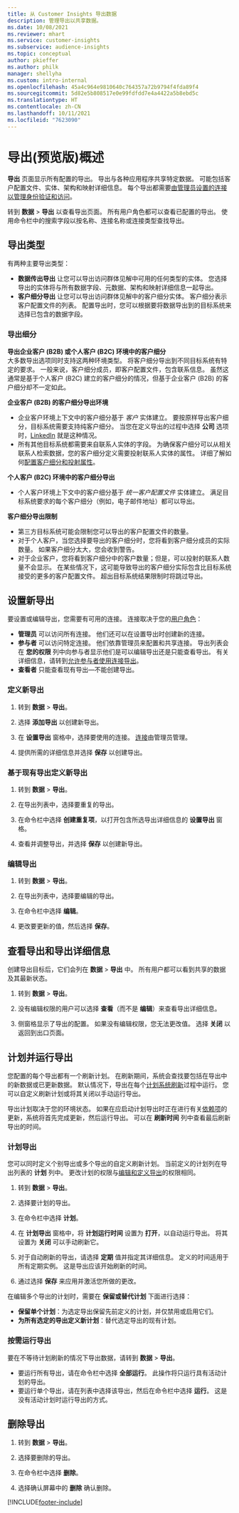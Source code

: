 ```yaml
---
title: 从 Customer Insights 导出数据
description: 管理导出以共享数据。
ms.date: 10/08/2021
ms.reviewer: mhart
ms.service: customer-insights
ms.subservice: audience-insights
ms.topic: conceptual
author: pkieffer
ms.author: philk
manager: shellyha
ms.custom: intro-internal
ms.openlocfilehash: 45a4c964e9810640c764357a72b9794f4fda89f4
ms.sourcegitcommit: 5d82e5b808517e0e99fdfdd7e4a4422a5b8ebd5c
ms.translationtype: HT
ms.contentlocale: zh-CN
ms.lasthandoff: 10/11/2021
ms.locfileid: "7623090"
---
```

# <a name="exports-preview-overview"></a>导出(预览版)概述

**导出** 页面显示所有配置的导出。 导出与各种应用程序共享特定数据。 可能包括客户配置文件、实体、架构和映射详细信息。 每个导出都需要[由管理员设置的连接以管理身份验证和访问](connections.md)。

转到 **数据** > **导出** 以查看导出页面。 所有用户角色都可以查看已配置的导出。 使用命令栏中的搜索字段以按名称、连接名称或连接类型查找导出。

## <a name="export-types"></a>导出类型

有两种主要导出类型：  

- **数据传出导出** 让您可以导出访问群体见解中可用的任何类型的实体。 您选择导出的实体将与所有数据字段、元数据、架构和映射详细信息一起导出。 
- **客户细分导出** 让您可以导出访问群体见解中的客户细分实体。 客户细分表示客户配置文件的列表。 配置导出时，您可以根据要将数据导出到的目标系统来选择已包含的数据字段。 

### <a name="export-segments"></a>导出细分

**导出企业客户 (B2B) 或个人客户 (B2C) 环境中的客户细分**  
大多数导出选项同时支持这两种环境类型。 将客户细分导出到不同目标系统有特定的要求。 一般来说，客户细分成员，即客户配置文件，包含联系信息。 虽然这通常是基于个人客户 (B2C) 建立的客户细分的情况，但基于企业客户 (B2B) 的客户细分却不一定如此。 

**企业客户 (B2B) 的客户细分导出环境**  
- 企业客户环境上下文中的客户细分基于 *客户* 实体建立。 要按原样导出客户细分，目标系统需要支持纯客户细分。 当您在定义导出的过程中选择 **公司** 选项时，[LinkedIn](export-linkedin-ads.md) 就是这种情况。
- 所有其他目标系统都需要来自联系人实体的字段。 为确保客户细分可以从相关联系人检索数据，您的客户细分定义需要投射联系人实体的属性。 详细了解如何[配置客户细分和投射属性](segment-builder.md)。

**个人客户 (B2C) 环境中的客户细分导出**  
- 个人客户环境上下文中的客户细分基于 *统一客户配置文件* 实体建立。 满足目标系统要求的每个客户细分（例如，电子邮件地址）都可以导出。

**客户细分导出限制**  
- 第三方目标系统可能会限制您可以导出的客户配置文件的数量。 
- 对于个人客户，当您选择要导出的客户细分时，您将看到客户细分成员的实际数量。 如果客户细分太大，您会收到警告。 
- 对于企业客户，您将看到客户细分中的客户数量；但是，可以投射的联系人数量不会显示。 在某些情况下，这可能导致导出的客户细分实际包含比目标系统接受的更多的客户配置文件。 超出目标系统结果限制时将跳过导出。 

## <a name="set-up-a-new-export"></a>设置新导出  
要设置或编辑导出，您需要有可用的连接。 连接取决于您的[用户角色](permissions.md)：
- **管理员** 可以访问所有连接。 他们还可以在设置导出时创建新的连接。
- **参与者** 可以访问特定连接。 他们依靠管理员来配置和共享连接。 导出列表会在 **您的权限** 列中向参与者显示他们是可以编辑导出还是只能查看导出。 有关详细信息，请转到[允许参与者使用连接导出](connections.md#allow-contributors-to-use-a-connection-for-exports)。
- **查看者** 只能查看现有导出—不能创建导出。

### <a name="define-a-new-export"></a>定义新导出

1. 转到 **数据** > **导出**。

1. 选择 **添加导出** 以创建新导出。

1. 在 **设置导出** 窗格中，选择要使用的连接。 [连接](connections.md)由管理员管理。 

1. 提供所需的详细信息并选择 **保存** 以创建导出。

### <a name="define-a-new-export-based-on-an-existing-export"></a>基于现有导出定义新导出

1. 转到 **数据** > **导出**。

1. 在导出列表中，选择要重复的导出。

1. 在命令栏中选择 **创建重复项**，以打开包含所选导出详细信息的 **设置导出** 窗格。

1. 查看并调整导出，并选择 **保存** 以创建新导出。

### <a name="edit-an-export"></a>编辑导出

1. 转到 **数据** > **导出**。

1. 在导出列表中，选择要编辑的导出。

1. 在命令栏中选择 **编辑**。

1. 更改要更新的值，然后选择 **保存**。

## <a name="view-exports-and-export-details"></a>查看导出和导出详细信息

创建导出目标后，它们会列在 **数据** > **导出** 中。 所有用户都可以看到共享的数据及其最新状态。

1. 转到 **数据** > **导出**。

1. 没有编辑权限的用户可以选择 **查看**（而不是 **编辑**）来查看导出详细信息。

1. 侧窗格显示了导出的配置。 如果没有编辑权限，您无法更改值。 选择 **关闭** 以返回到出口页面。

## <a name="schedule-and-run-exports"></a>计划并运行导出

您配置的每个导出都有一个刷新计划。 在刷新期间，系统会查找要包括在导出中的新数据或已更新数据。 默认情况下，导出在每个[计划系统刷新](system.md#schedule-tab)过程中运行。 您可以自定义刷新计划或将其关闭以手动运行导出。

导出计划取决于您的环境状态。 如果在应启动计划导出时正在进行有关[依赖项](system.md#refresh-policies)的更新，系统将首先完成更新，然后运行导出。 可以在 **刷新时间** 列中查看最后刷新导出的时间。

### <a name="schedule-exports"></a>计划导出

您可以同时定义个别导出或多个导出的自定义刷新计划。 当前定义的计划列在导出列表的 **计划** 列中。 更改计划的权限与[编辑和定义导出](export-destinations.md#set-up-a-new-export)的权限相同。 

1. 转到 **数据** > **导出**。

1. 选择要计划的导出。

1. 在命令栏中选择 **计划**。

1. 在 **计划导出** 窗格中，将 **计划运行时间** 设置为 **打开**，以自动运行导出。 将其设置为 **关闭** 可以手动刷新它。

1. 对于自动刷新的导出，请选择 **定期** 值并指定其详细信息。 定义的时间适用于所有定期实例。 这是导出应该开始刷新的时间。

1. 通过选择 **保存** 来应用并激活您所做的更改。

在编辑多个导出的计划时，需要在 **保留或替代计划** 下面进行选择：
- **保留单个计划**：为选定导出保留先前定义的计划，并仅禁用或启用它们。
- **为所有选定的导出定义新计划**：替代选定导出的现有计划。

### <a name="run-exports-on-demand"></a>按需运行导出

要在不等待计划刷新的情况下导出数据，请转到 **数据** > **导出**。

- 要运行所有导出，请在命令栏中选择 **全部运行**。 此操作将只运行具有活动计划的导出。
- 要运行单个导出，请在列表中选择该导出，然后在命令栏中选择 **运行**。 这是没有活动计划时运行导出的方式。 

## <a name="remove-an-export"></a>删除导出

1. 转到 **数据** > **导出**。

1. 选择要删除的导出。

1. 在命令栏中选择 **删除**。

1. 选择确认屏幕中的 **删除** 确认删除。


[!INCLUDE[footer-include](../includes/footer-banner.md)]
